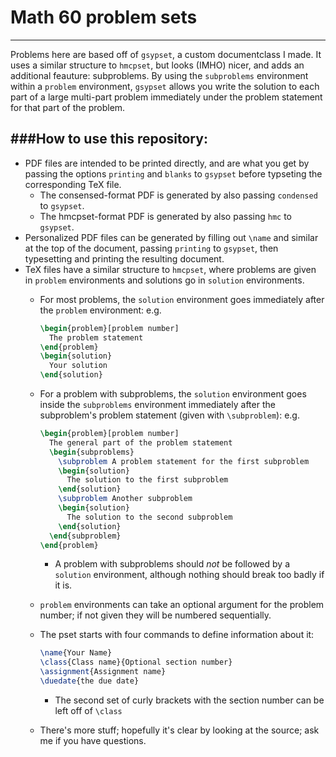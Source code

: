 # Math 60 problem sets
-----
Problems here are based off of `gsypset`, a custom documentclass I made.
It uses a similar structure to `hmcpset`, but looks (IMHO) nicer, and adds an additional feauture: subproblems.
By using the `subproblems` environment within a `problem` environment, `gsypset` allows you write the solution to each part
of a large multi-part problem immediately under the problem statement for that part of the problem.

###How to use this repository:
---
* PDF files are intended to be printed directly, and are what you get by passing the options `printing` and `blanks` to `gsypset`
  before typseting the corresponding TeX file.
  * The consensed-format PDF is generated by also passing `condensed` to `gsypset`.
  * The hmcpset-format PDF is generated by also passing `hmc` to `gsypset`.
* Personalized PDF files can be generated by filling out `\name` and similar at the top of the document,
  passing `printing` to `gsypset`, then typesetting and printing the resulting document.
* TeX files have a similar structure to `hmcpset`, where problems are given in `problem` environments and
  solutions go in `solution` environments.
  * For most problems, the `solution` environment goes immediately after the `problem` environment: e.g.
  
    ```LaTeX
    \begin{problem}[problem number]
      The problem statement
    \end{problem}
    \begin{solution}
      Your solution
    \end{solution}
    ```
  * For a problem with subproblems, the `solution` environment goes inside the `subproblems` environment immediately after the
    subproblem's problem statement (given with `\subproblem`): e.g.
    
    ```LaTeX
    \begin{problem}[problem number]
      The general part of the problem statement
      \begin{subproblems}
        \subproblem A problem statement for the first subproblem
        \begin{solution}
          The solution to the first subproblem
        \end{solution}
        \subproblem Another subproblem
        \begin{solution}
          The solution to the second subproblem
        \end{solution}
      \end{subproblem}
    \end{problem}
    ```
    * A problem with subproblems should *not* be followed by a `solution` environment, although nothing should break too badly if it is.
  * `problem` environments can take an optional argument for the problem number; if not given they will be numbered sequentially.
  * The pset starts with four commands to define information about it:
    
    ```LaTeX
    \name{Your Name}
    \class{Class name}{Optional section number}
    \assignment{Assignment name}
    \duedate{the due date}
    ```
    * The second set of curly brackets with the section number can be left off of `\class`
  * There's more stuff; hopefully it's clear by looking at the source; ask me if you have questions.
